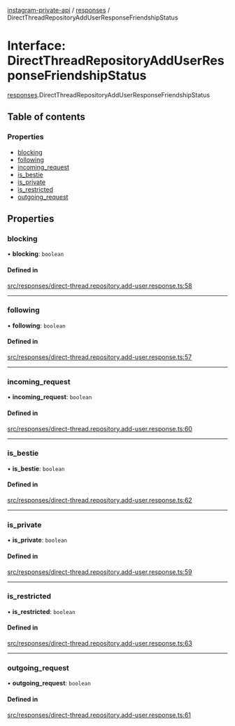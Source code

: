 [instagram-private-api](../../README.md) / [responses](../../modules/responses.md) / DirectThreadRepositoryAddUserResponseFriendshipStatus

# Interface: DirectThreadRepositoryAddUserResponseFriendshipStatus

[responses](../../modules/responses.md).DirectThreadRepositoryAddUserResponseFriendshipStatus

## Table of contents

### Properties

- [blocking](DirectThreadRepositoryAddUserResponseFriendshipStatus.md#blocking)
- [following](DirectThreadRepositoryAddUserResponseFriendshipStatus.md#following)
- [incoming\_request](DirectThreadRepositoryAddUserResponseFriendshipStatus.md#incoming_request)
- [is\_bestie](DirectThreadRepositoryAddUserResponseFriendshipStatus.md#is_bestie)
- [is\_private](DirectThreadRepositoryAddUserResponseFriendshipStatus.md#is_private)
- [is\_restricted](DirectThreadRepositoryAddUserResponseFriendshipStatus.md#is_restricted)
- [outgoing\_request](DirectThreadRepositoryAddUserResponseFriendshipStatus.md#outgoing_request)

## Properties

### blocking

• **blocking**: `boolean`

#### Defined in

[src/responses/direct-thread.repository.add-user.response.ts:58](https://github.com/Nerixyz/instagram-private-api/blob/b3351b9/src/responses/direct-thread.repository.add-user.response.ts#L58)

___

### following

• **following**: `boolean`

#### Defined in

[src/responses/direct-thread.repository.add-user.response.ts:57](https://github.com/Nerixyz/instagram-private-api/blob/b3351b9/src/responses/direct-thread.repository.add-user.response.ts#L57)

___

### incoming\_request

• **incoming\_request**: `boolean`

#### Defined in

[src/responses/direct-thread.repository.add-user.response.ts:60](https://github.com/Nerixyz/instagram-private-api/blob/b3351b9/src/responses/direct-thread.repository.add-user.response.ts#L60)

___

### is\_bestie

• **is\_bestie**: `boolean`

#### Defined in

[src/responses/direct-thread.repository.add-user.response.ts:62](https://github.com/Nerixyz/instagram-private-api/blob/b3351b9/src/responses/direct-thread.repository.add-user.response.ts#L62)

___

### is\_private

• **is\_private**: `boolean`

#### Defined in

[src/responses/direct-thread.repository.add-user.response.ts:59](https://github.com/Nerixyz/instagram-private-api/blob/b3351b9/src/responses/direct-thread.repository.add-user.response.ts#L59)

___

### is\_restricted

• **is\_restricted**: `boolean`

#### Defined in

[src/responses/direct-thread.repository.add-user.response.ts:63](https://github.com/Nerixyz/instagram-private-api/blob/b3351b9/src/responses/direct-thread.repository.add-user.response.ts#L63)

___

### outgoing\_request

• **outgoing\_request**: `boolean`

#### Defined in

[src/responses/direct-thread.repository.add-user.response.ts:61](https://github.com/Nerixyz/instagram-private-api/blob/b3351b9/src/responses/direct-thread.repository.add-user.response.ts#L61)
